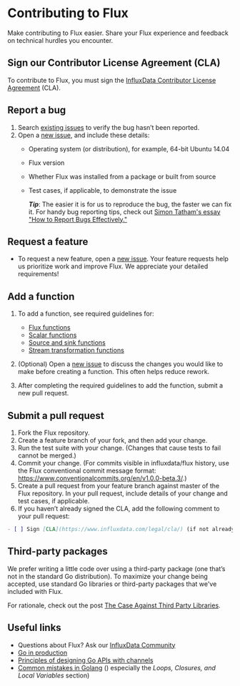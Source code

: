 # Contributing to Flux 

Make contributing to Flux easier. Share your Flux experience and feedback on technical hurdles you encounter. 

## Sign our Contributor License Agreement (CLA)
To contribute to Flux, you must sign the [InfluxData Contributor License Agreement](https://www.influxdata.com/legal/cla/) (CLA).

## Report a bug
1. Search [existing issues](https://github.com/influxdata/flux/issues) to verify the bug hasn’t been reported.
2. Open a [new issue](https://github.com/influxdata/flux/issues/new), and include these details:
   * Operating system (or distribution), for example, 64-bit Ubuntu 14.04
   * Flux version
   * Whether Flux was installed from a package or built from source
   * Test cases, if applicable, to demonstrate the issue
   
        **_Tip_**: The easier it is for us to reproduce the bug, the faster we can fix it. For handy bug reporting tips, check out [Simon Tatham's essay "How to Report Bugs Effectively."](http://www.chiark.greenend.org.uk/~sgtatham/bugs.html)

## Request a feature
* To request a new feature, open a [new issue](https://github.com/influxdata/flux/issues/new). Your feature requests help us prioritize work and improve Flux. We appreciate your detailed requirements!

## Add a function
1. To add a function, see required guidelines for:
   * [Flux functions](https://github.com/influxdata/flux/docs/contributing/Flux_Functions.md)
   * [Scalar functions](https://github.com/influxdata/flux/docs/contributing/Scalar_Functions.md)
   * [Source and sink functions](https://github.com/influxdata/flux/docs/contributing/Source_and_Sink_Functions.md)
   * [Stream transformation functions](https://github.com/influxdata/flux/docs/contributing/Stream_Transformation_Functions.md)

2. (Optional) Open a [new issue](https://github.com/influxdata/flux/issues/new) to discuss the changes you would like to make before creating a function. This often helps reduce rework.

3. After completing the required guidelines to add the function, submit a new pull request.

## Submit a pull request
1. Fork the Flux repository.
2. Create a feature branch of your fork, and then add your change. 
3. Run the test suite with your change. (Changes that cause tests to fail cannot be merged.)
4. Commit your change. (For commits visible in influxdata/flux history, use the Flux conventional commit message format: https://www.conventionalcommits.org/en/v1.0.0-beta.3/.)
5. Create a pull request from your feature branch against master of the Flux repository. In your pull request, include details of your change and test cases, if applicable. 
6. If you haven’t already signed the CLA, add the following comment to your pull request:

```md
- [ ] Sign [CLA](https://www.influxdata.com/legal/cla/) (if not already signed)
```

## Third-party packages
We prefer writing a little code over using a third-party package (one that’s not in the standard Go distribution). To maximize your change being accepted, use standard Go libraries or third-party packages that we've included with Flux.

For rationale, check out the post [The Case Against Third Party Libraries](http://blog.gopheracademy.com/advent-2014/case-against-3pl/).

## Useful links
- Questions about Flux? Ask our [InfluxData Community](https://community.influxdata.com/)
- [Go in production](http://peter.bourgon.org/go-in-production/)
- [Principles of designing Go APIs with channels](https://inconshreveable.com/07-08-2014/principles-of-designing-go-apis-with-channels/)
- [Common mistakes in Golang](http://soryy.com/blog/2014/common-mistakes-with-go-lang/) ()
  especially the _Loops, Closures, and Local Variables_ section)
